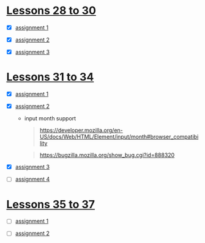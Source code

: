# [Lessons 28 to 30](https://elzero.org/html-assignments-lesson-from-28-to-30)

- [x] [assignment 1](./Lessons28to30/assignment1.html)

- [x] [assignment 2](./Lessons28to30/assignment2.html)

- [x] [assignment 3](./Lessons28to30/assignment3.html)

# [Lessons 31 to 34](https://elzero.org/html-assignments-lesson-from-31-to-34)

- [x] [assignment 1](./Lessons31to34/assignment1.html)

- [x] [assignment 2](./Lessons31to34/assignment2.html)

  - input month support

    > https://developer.mozilla.org/en-US/docs/Web/HTML/Element/input/month#browser_compatibility

    > https://bugzilla.mozilla.org/show_bug.cgi?id=888320

- [x] [assignment 3](./Lessons31to34/assignment3.html)

- [ ] [assignment 4](./Lessons31to34/assignment4.html)

# [Lessons 35 to 37](https://elzero.org/html-assignments-lesson-from-35-to-37)

- [ ] [assignment 1](./Lessons35to37/assignment1.html)

- [ ] [assignment 2](./Lessons35to37/assignment2.html)